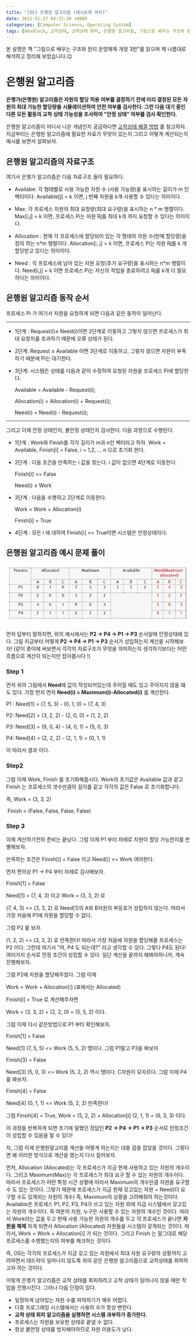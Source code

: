 ```yaml
---
title: "[OS] 은행원 알고리즘 (예시문제 까지)"
date: 2021-01-27 04:32:30 +0800
categories: [Computer Science, Operating System]
tags: [deadlock, 교착상태, 교착상태 회피, 은행원 알고리즘, 그림으로 배우는 구조와 원리 운영체제]  
---
```


본 설명은 책 "그림으로 배우는 구조와 원리 운영체제 개정 3판"를 읽으며 제 나름대로 해석하고 정리해 보았습니다.😉

# 은행원 알고리즘

**은행가(은행원) 알고리즘은 자원의 할당 허용 여부를 결정하기 전에 미리 결정된 모든 자원의 최대 가능한 할당량을 시뮬레이션하여 안전 여부를 검사한다. 그런 다음 대기 중인 다른 모든 활동의 교착 상태 가능성을 조사하여 "안정 상태" 여부를 검사 확인한다.**

은행원 알고리즘이 어디서 나온 개념인지 궁금하다면 [교착상태 해결 방법](https://hoyeonkim795.github.io/posts/%EA%B5%90%EC%B0%A9%EC%83%81%ED%83%9C%ED%95%B4%EA%B2%B0%EB%B0%A9%EB%B2%95/) 를 참고하자. 지금부터는 은행원 알고리즘에 필요한 자료가 무엇이 있는지 그리고 어떻게 계산되는지 예시를 보면서 살펴보자. 

## 은행원 알고리즘의 자료구조

여기서 은행가 알고리즘은 다음 자료구조 들이 필요하다.

- Availabe: 각 형태별로 사용 가능한 자원 수 (사용 가능량)을 표시하는 길이가 m 인 벡터이다. Available[j] = k 이면, j 번째 자원을 k개 사용할 수 있다는 의미이다.

- Max: 각 프로세스 자원의 최대 요청량(최대 요구량)을 표시하는 n * m 행렬이다. Max[i,j] = k 이면, 프로세스 Pi는 자원 Rj를 최대 k개 까지 요청할 수 있다는 의미이다. 

- Allocation : 현재 각 프로세스에 할당되어 있는 각 형태의 자원 수(현재 할당량)을 정의 하는 n*m 행렬이다. Allocation[i, j] = k 이면, 프로세스 Pi는 자원 Rj를 k 개 할당받고 있다는 의미이다.

- Need : 각 프로세스에 남아 있는 자원 요청(추가 요구량)을 표시하는 n*m 행렬이다. Need[i,j] = k 이면 프로세스 Pi는 자신의 작업을 종료하려고 Rj를 k개 더 필요하다는 의미이다.

## 은행원 알고리즘 동작 순서

프로세스 Pi 가 여기서 자원을 요청하게 되면 다음과 같은 동작이 일어난다. 

---

- 1단계 :  Request(i)≤ Need(i)이면 2단계로 이동하고 그렇지 않으면 프로세스가 최대 요청치를 초과하기 때문에 오류 상태가 된다.
- 2단계: Request ≤ Available 이면 3단계로 이동하고, 그렇지 않으면 자원이 부족하기 때문에 Pi는 대기한다.
- 3단계: 시스템은 상태를 다음과 같이 수정하여 요청된 자원을 프로세스 Pi에 할당한다.

    Available = Available - Request(i);

    Allocation(i) = Allocation(i) + Request(i);

    Need(i) = Need(i) - Request(i);

---

그리고 이제 안정 상태인지, 불안정 상태인지 검사한다. 다음 과정으로 수행된다.

- 1단계 : Work와 Finish를 각각 길이가 m과 n인 벡터라고 하자. Work = Available, Finish[i] = False, i = 1,2, ... n 으로 초기화 한다.

- 2단계 : 다음 조건을 만족하는 i 값을 찾는다. i 값이 없으면 4단계로 이동한다.

    Finish[i] == False

    Need(i) ≤ Work

- 3단계 : 다음을 수행하고 2단계로 이동한다.

    Work = Work + Allocation(i)

    Finish[i] = True

- 4단계 : 모든 i 에 대하여 Finish[i] == True이면 시스템은 안정상태이다.

## 은행원 알고리즘 예시 문제 풀이

![Untitled.png](\assets\img\은행원알고리즘\Untitled.png)

먼저 답부터 말하자면, 위의 예시에서는 **P2 → P4 → P1 → P3** 순서일때 안정상태에 있다. 그림 지금부터 어떻게 **P2 → P4 → P1 → P3** 순서가 성립하는지 계산을 시작해보자!  (같이 종이에 써보면서 각각의 자료구조가 무엇을 의미하는지 생각하기보다는 어떤 흐름으로 계산이 되는지만 잡아봅시다 !)

### Step 1 

먼저 위의 그림에서 **Need**에 값이 작성되어있는데 주어질 때도 있고 주어지지 않을 떄도 있다. 가장 먼저 먼저 **Need(i) = Maximum(i)-Allocated(i)** 를 계산한다.

P1 : Need[1] = (7, 5, 3) - (0, 1, 0) = (7, 4, 3)

P2: Need[2] = (3, 2, 2) - (2, 0, 0) = (1, 2, 2)

P3: Need[3] = (9, 0, 4) - (4, 0, 1) = (5, 0, 3)

P4: Need[4] = (2, 2, 2) - (2, 1, 1) = (0, 1, 1)

이 따라서 결과 이다. 

### Step2

그럼 이제 Work, Finish 를 초기화해줍시다. Work의 초기값은 Available 값과 같고 Finish 는 프로세스의 갯수만큼의 길이를 같고 각각의 값은 False 로 초기화합니다.

즉, Work = (3, 3, 2)

​	Finish = (False, False, False, False)

### Step 3

이제 계산하기전의 준비는 끝났다. 그럼 이제 P1 부터 차례로 자원이 할당 가능한지를 판별해보자.

만족하는 조건은 Finish[i] = False 이고 Need[i] <= Work 여야한다.

먼저 편의상 P1 -> P4 부터 차례로 검사해보자.

Finish[1] = False

Need[1] = (7, 4, 3) 이고 Work = (3, 3, 2) 로

(7, 4, 3) <= (3, 3, 2) 로 Need[1]의 A와 B자원의 부등호가 성립하지 않는다. 따라서 가장 처음에 P1에 자원을 할당할 수 없다.

그럼 P2 를 보자.

(1, 2, 2) <= (3, 3, 2) 로 만족한다! 따라서 가장 처음에 자원을 할당해줄 프로세스는 P2 이다. 그런데 여기서 "어, P4 도 되는데?" 라고 생각할 수 있다. 그렇다 P4도 된다! 여러가지 순서로 안정 조건이 성립할 수 있다. 일단 계산을 끝까지 해봐야하니까, 계속 진행해보자. 

그럼 P2에 자원을 할당해주었다. 그럼 이제

Work = Work + Allocation[i] (표에서는 Allocated)

Finish[i] = True 로 계산해주자면

Work = (3, 3, 2) + (2, 2, 0) = (5, 5, 2) 이다. 

그럼 이제 다시 같은방법으로 P1 부터 확인해보자.

Finish[1] = False

Need[1]  (7, 5, 5) <= Work (5, 5, 2) 땡이다. 그럼 P1말고 P3을 봐보자

Finish[3] = False

Need[3] (5, 0, 3) <= Work (5, 2, 2) 역시 땡이다. C자원이 모자르다. 그럼 이제 P4를 봐보자.

Finish[4] = False

Need[4] (0, 1, 1) <= Work (5, 2, 2) 만족한다! 

그럼 Finsih[4] = True, Work = (5, 2, 2) + Allocation[i] (2, 1, 1) = (6, 3, 3) 이다.

이 과정을 반복하게 되면 초기에 말했던 정답인 **P2 → P4 → P1 → P3**  순서로 안정조건이 성립할 수 있음을 알 수 있다!

자, 그럼 이제 은행원알고리즘 계산을 어떻게 하는지는 대충 감을 잡았을 것이다. 그렇다면 왜 이러한 방식으로 계산을 했는지 다시 짚어보자.

먼저, Allocation (Allocated)는 각 프로세스가 지금 현재 사용하고 있는 자원의 개수이다. 그리고 Maximum(Max)는 각 프로세스가 최대 요구 할 수 있는 자원의 개수이다. 따라서 프로세스가 어떤 특정 시간 상황에 따라서 Maximum의 개수만큼 자원을 요구할 수 도 있는 것이다. 그렇기 때문에 프로세스가 지금 현재 갖고있는 자원 + Need(더 요구할 수도 있게되는 자원의 개수) 즉, Maximum의 상황을 고려해줘야 하는것이다. Available은 프로세스 P1, P2, P3, P4가 쓰고 있는 자원 외에 지금 시스템에서 갖고있는 자원의 개수이다. 즉 여분의 자원, 누구든 사용할 수 있는 자원의 개수인 것이다. 따라서 Work라는 값을 두고 현재 사용 가능한 자원의 개수를 두고 각 프로세스가 끝나면 **자원을 해제** 하게 되면서 Allocation (Allocated) 자원들을 시스템이 갖게되는 것이다. 따라서, Work = Work + Allocation[i] 가 되는 것이다. 그리고 Finish 는 말그대로 해당 프로세스를 수행했는지의 여부를 체크하는 것이다. 

즉, OS는 각각의 프로세스가 지금 갖고 있는 자원에서 최대 자원 요구량의 상황까지 고려하면서 데드락이 일어나지 않도록 위의 같은 은행원 알고리즘으로 교착상태를 회피하고자 하는 것이다.



이렇게 은행가 알고리즘은 교착 상태를 회피하려고 교착 상태가 일어나지 않을 때만 작업을 진행시킨다. 그러나 다음 단점이 있다.

- 일정하게 남아있는 자원 수를 파악하기가 매우 어렵다.
- 다중 프로그래밍 시스템에서는 사용자 수가 항상 변한다.
- **교착 상태 회피 알고리즘을 실행하면 시스템 과부하가 증가한다.**
- 프로세스는 자원을 보유한 상태로 끝낼 수 없다.
- 항상 불안정 상태를 방지해야하므로 자원 이용도가 낮다.

